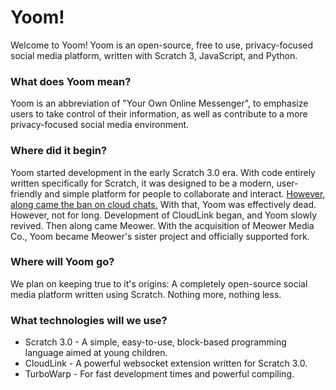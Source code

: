 # Yoom!
Welcome to Yoom! Yoom is an open-source, free to use, privacy-focused social media platform, written with Scratch 3, JavaScript, and Python.

### What does Yoom mean?
Yoom is an abbreviation of "Your Own Online Messenger", to emphasize users to take control of their information, as well as contribute to a more privacy-focused social media environment.

### Where did it begin?
Yoom started development in the early Scratch 3.0 era. With code entirely written specifically for Scratch, it was designed to be a modern, user-friendly and simple platform for people to collaborate and interact. [However, along came the ban on cloud chats.](https://scratch.mit.edu/discuss/topic/357609/) With that, Yoom was effectively dead. However, not for long. Development of CloudLink began, and Yoom slowly revived. Then along came Meower. With the acquisition of Meower Media Co., Yoom became Meower's sister project and officially supported fork.

### Where will Yoom go?
We plan on keeping true to it's origins: A completely open-source social media platform written using Scratch. Nothing more, nothing less.

### What technologies will we use?
* Scratch 3.0 - A simple, easy-to-use, block-based programming language aimed at young children.
* CloudLink - A powerful websocket extension written for Scratch 3.0.
* TurboWarp - For fast development times and powerful compiling.
